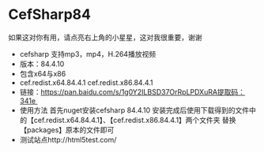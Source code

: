 # CefSharp84
如果这对你有用，请点亮右上角的小星星，这对我很重要，谢谢

* cefsharp 支持mp3，mp4，H.264播放视频 
* 版本：84.4.10
* 包含x64与x86 
* cef.redist.x64.84.4.1 cef.redist.x86.84.4.1
* 链接：https://pan.baidu.com/s/1g0Y2ILBSD37OrRpLPDXuRA提取码：341e 
* 使用方法 首先nuget安装cefsharp 84.4.10 安装完成后使用下载得到的文件中的【cef.redist.x64.84.4.1】、【cef.redist.x86.84.4.1】两个文件夹 替换【packages】原本的文件即可
* 测试站点http://html5test.com/
